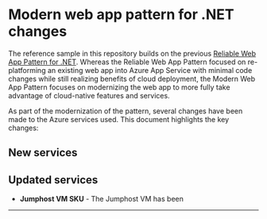 # Modern web app pattern for .NET changes

The reference sample in this repository builds on the previous [Reliable Web App Pattern for .NET](https://github.com/Azure/reliable-web-app-pattern-dotnet). Whereas the Reliable Web App Pattern focused on re-platforming an existing web app into Azure App Service with minimal code changes while still realizing benefits of cloud deployment, the Modern Web App Pattern focuses on modernizing the web app to more fully take advantage of cloud-native features and services.

As part of the modernization of the pattern, several changes have been made to the Azure services used. This document highlights the key changes:

## New services

## Updated services

* **Jumphost VM SKU** - The Jumphost VM has been
* **
